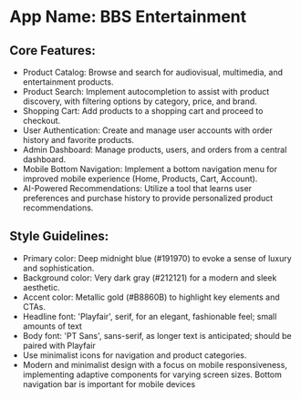 # **App Name**: BBS Entertainment

## Core Features:

- Product Catalog: Browse and search for audiovisual, multimedia, and entertainment products.
- Product Search: Implement autocompletion to assist with product discovery, with filtering options by category, price, and brand.
- Shopping Cart: Add products to a shopping cart and proceed to checkout.
- User Authentication: Create and manage user accounts with order history and favorite products.
- Admin Dashboard: Manage products, users, and orders from a central dashboard.
- Mobile Bottom Navigation: Implement a bottom navigation menu for improved mobile experience (Home, Products, Cart, Account).
- AI-Powered Recommendations: Utilize a tool that learns user preferences and purchase history to provide personalized product recommendations.

## Style Guidelines:

- Primary color: Deep midnight blue (#191970) to evoke a sense of luxury and sophistication.
- Background color: Very dark gray (#212121) for a modern and sleek aesthetic.
- Accent color: Metallic gold (#B8860B) to highlight key elements and CTAs.
- Headline font: 'Playfair', serif, for an elegant, fashionable feel; small amounts of text
- Body font: 'PT Sans', sans-serif, as longer text is anticipated; should be paired with Playfair
- Use minimalist icons for navigation and product categories.
- Modern and minimalist design with a focus on mobile responsiveness, implementing adaptive components for varying screen sizes. Bottom navigation bar is important for mobile devices
